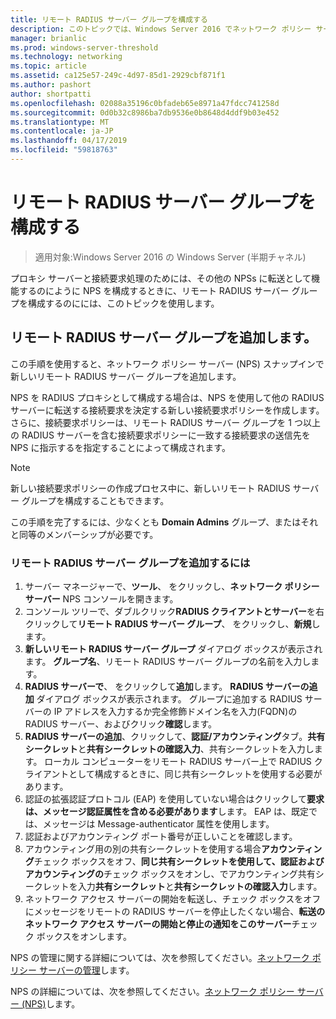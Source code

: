 ```yaml
---
title: リモート RADIUS サーバー グループを構成する
description: このトピックでは、Windows Server 2016 でネットワーク ポリシー サーバーでリモート RADIUS サーバー グループを構成する方法について説明します。
manager: brianlic
ms.prod: windows-server-threshold
ms.technology: networking
ms.topic: article
ms.assetid: ca125e57-249c-4d97-85d1-2929cbf871f1
ms.author: pashort
author: shortpatti
ms.openlocfilehash: 02088a35196c0bfadeb65e8971a47fdcc741258d
ms.sourcegitcommit: 0d0b32c8986ba7db9536e0b8648d4ddf9b03e452
ms.translationtype: MT
ms.contentlocale: ja-JP
ms.lasthandoff: 04/17/2019
ms.locfileid: "59818763"
---
```

# <a name="configure-remote-radius-server-groups"></a>リモート RADIUS サーバー グループを構成する

>適用対象:Windows Server 2016 の Windows Server (半期チャネル)

プロキシ サーバーと接続要求処理のためには、その他の NPSs に転送として機能するのにように NPS を構成するときに、リモート RADIUS サーバー グループを構成するのにには、このトピックを使用します。

## <a name="add-a-remote-radius-server-group"></a>リモート RADIUS サーバー グループを追加します。

この手順を使用すると、ネットワーク ポリシー サーバー (NPS) スナップインで新しいリモート RADIUS サーバー グループを追加します。

NPS を RADIUS プロキシとして構成する場合は、NPS を使用して他の RADIUS サーバーに転送する接続要求を決定する新しい接続要求ポリシーを作成します。 さらに、接続要求ポリシーは、リモート RADIUS サーバー グループを 1 つ以上の RADIUS サーバーを含む接続要求ポリシーに一致する接続要求の送信先を NPS に指示するを指定することによって構成されます。

>[!NOTE]
>新しい接続要求ポリシーの作成プロセス中に、新しいリモート RADIUS サーバー グループを構成することもできます。

この手順を完了するには、少なくとも **Domain Admins** グループ、またはそれと同等のメンバーシップが必要です。

### <a name="to-add-a-remote-radius-server-group"></a>リモート RADIUS サーバー グループを追加するには 

1. サーバー マネージャーで、**ツール**、 をクリックし、**ネットワーク ポリシー サーバー** NPS コンソールを開きます。
2. コンソール ツリーで、ダブルクリック**RADIUS クライアントとサーバー**を右クリックして**リモート RADIUS サーバー グループ**、 をクリックし、**新規**します。
3. **新しいリモート RADIUS サーバー グループ** ダイアログ ボックスが表示されます。 **グループ名**、リモート RADIUS サーバー グループの名前を入力します。
4. **RADIUS サーバーで**、 をクリックして**追加**します。 **RADIUS サーバーの追加** ダイアログ ボックスが表示されます。 グループに追加する RADIUS サーバーの IP アドレスを入力するか完全修飾ドメイン名を入力\(FQDN\)の RADIUS サーバー、およびクリック**確認**します。
5. **RADIUS サーバーの追加**、クリックして、**認証/アカウンティング**タブ。**共有シークレット**と**共有シークレットの確認入力**、共有シークレットを入力します。 ローカル コンピューターをリモート RADIUS サーバー上で RADIUS クライアントとして構成するときに、同じ共有シークレットを使用する必要があります。
6. 認証の拡張認証プロトコル (EAP) を使用していない場合はクリックして**要求は、メッセージ認証属性を含める必要があります**します。 EAP は、既定では、メッセージは Message-authenticator 属性を使用します。
7. 認証およびアカウンティング ポート番号が正しいことを確認します。
8. アカウンティング用の別の共有シークレットを使用する場合**アカウンティング**チェック ボックスをオフ、**同じ共有シークレットを使用して、認証およびアカウンティングの**チェック ボックスをオンし、でアカウンティング共有シークレットを入力**共有シークレット**と**共有シークレットの確認入力**します。
9. ネットワーク アクセス サーバーの開始を転送し、チェック ボックスをオフにメッセージをリモートの RADIUS サーバーを停止したくない場合、**転送のネットワーク アクセス サーバーの開始と停止の通知をこのサーバー**チェック ボックスをオンします。

NPS の管理に関する詳細については、次を参照してください。[ネットワーク ポリシー サーバーの管理](nps-manage-top.md)します。

NPS の詳細については、次を参照してください。[ネットワーク ポリシー サーバー (NPS)](nps-top.md)します。

